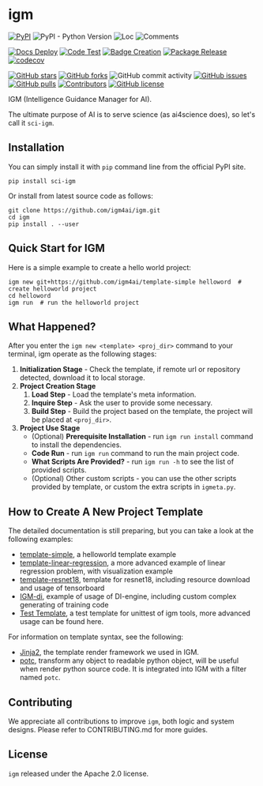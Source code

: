# igm

[![PyPI](https://img.shields.io/pypi/v/igm)](https://pypi.org/project/igm/)
![PyPI - Python Version](https://img.shields.io/pypi/pyversions/igm)
![Loc](https://img.shields.io/endpoint?url=https://gist.githubusercontent.com/HansBug/99cb08da2773e37cc1338ae8be12d798/raw/loc.json)
![Comments](https://img.shields.io/endpoint?url=https://gist.githubusercontent.com/HansBug/99cb08da2773e37cc1338ae8be12d798/raw/comments.json)

[![Docs Deploy](https://github.com/igm4ai/igm/workflows/Docs%20Deploy/badge.svg)](https://github.com/igm4ai/igm/actions?query=workflow%3A%22Docs+Deploy%22)
[![Code Test](https://github.com/igm4ai/igm/workflows/Code%20Test/badge.svg)](https://github.com/igm4ai/igm/actions?query=workflow%3A%22Code+Test%22)
[![Badge Creation](https://github.com/igm4ai/igm/workflows/Badge%20Creation/badge.svg)](https://github.com/igm4ai/igm/actions?query=workflow%3A%22Badge+Creation%22)
[![Package Release](https://github.com/igm4ai/igm/workflows/Package%20Release/badge.svg)](https://github.com/igm4ai/igm/actions?query=workflow%3A%22Package+Release%22)
[![codecov](https://codecov.io/gh/igm4ai/igm/branch/main/graph/badge.svg?token=XJVDP4EFAT)](https://codecov.io/gh/igm4ai/igm)

[![GitHub stars](https://img.shields.io/github/stars/igm4ai/igm)](https://github.com/igm4ai/igm/stargazers)
[![GitHub forks](https://img.shields.io/github/forks/igm4ai/igm)](https://github.com/igm4ai/igm/network)
![GitHub commit activity](https://img.shields.io/github/commit-activity/m/igm4ai/igm)
[![GitHub issues](https://img.shields.io/github/issues/igm4ai/igm)](https://github.com/igm4ai/igm/issues)
[![GitHub pulls](https://img.shields.io/github/issues-pr/igm4ai/igm)](https://github.com/igm4ai/igm/pulls)
[![Contributors](https://img.shields.io/github/contributors/igm4ai/igm)](https://github.com/igm4ai/igm/graphs/contributors)
[![GitHub license](https://img.shields.io/github/license/igm4ai/igm)](https://github.com/igm4ai/igm/blob/master/LICENSE)

IGM (Intelligence Guidance Manager for AI).

The ultimate purpose of AI is to serve science (as ai4science does), so let's call it ``sci-igm``.

## Installation

You can simply install it with `pip` command line from the official PyPI site.

```shell
pip install sci-igm
```

Or install from latest source code as follows:

```shell
git clone https://github.com/igm4ai/igm.git
cd igm
pip install . --user
```

## Quick Start for IGM

Here is a simple example to create a hello world project:

```shell
igm new git+https://github.com/igm4ai/template-simple helloword  # create helloworld project
cd helloword
igm run  # run the helloworld project
```

## What Happened?

After you enter the `igm new <template> <proj_dir>` command to your terminal, igm operate as the following stages:

1. **Initialization Stage** - Check the template, if remote url or repository detected, download it to local storage.
2. **Project Creation Stage**
    1. **Load Step** - Load the template's meta information.
    2. **Inquire Step** - Ask the user to provide some necessary.
    3. **Build Step** - Build the project based on the template, the project will be placed at `<proj_dir>`.
3. **Project Use Stage**
    * (Optional) **Prerequisite Installation** - run `igm run install` command to install the dependencies.
    * **Code Run** - run `igm run` command to run the main project code.
    * **What Scripts Are Provided?** - run `igm run -h` to see the list of provided scripts.
    * (Optional) Other custom scripts - you can use the other scripts provided by template, or custom the extra scripts
      in `igmeta.py`.

## How to Create A New Project Template

The detailed documentation is still preparing, but you can take a look at the following examples:

* [template-simple](https://github.com/igm4ai/template-simple), a helloworld template example
* [template-linear-regression](https://github.com/igm4ai/template-linear-regression), a more advanced example of linear
  regression problem, with visualization example
* [template-resnet18](https://github.com/igm4ai/template-resnet18), template for resnet18, including resource download
  and usage of tensorboard
* [IGM-di](https://github.com/PaParaZz1/IGM-di), example of usage of DI-engine, including custom complex generating of
  training code
* [Test Template](https://github.com/igm4ai/igm/tree/main/templates/test), a test template for unittest of igm tools,
  more advanced usage can be found here.

For information on template syntax, see the following:

* [Jinja2](https://jinja.palletsprojects.com/en/3.1.x/), the template render framework we used in IGM.
* [potc](https://github.com/potc-dev/potc), transform any object to readable python object, will be useful when render
  python source code. It is integrated into IGM with a filter named `potc`.

## Contributing

We appreciate all contributions to improve `igm`, both logic and system designs. Please refer to CONTRIBUTING.md
for more guides.

## License

`igm` released under the Apache 2.0 license.
